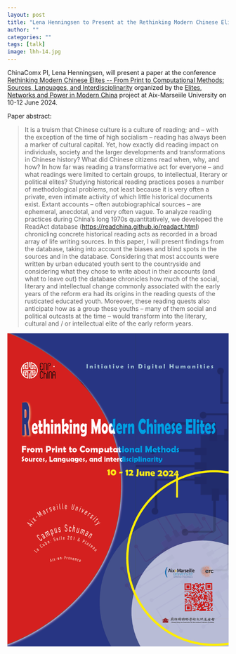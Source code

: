 ```yaml
---
layout: post
title: "Lena Henningsen to Present at the Rethinking Modern Chinese Elites Conference in Aix-Marseille on 10-12 June"
author: ""
categories: ""
tags: [talk]
image: lhh-14.jpg
---
```


ChinaComx PI, Lena Henningsen, will present a paper at the conference [Rethinking Modern Chinese Elites -- From Print to Computational Methods: Sources, Languages, and Interdisciplinarity](https://china-conference.univ-amu.fr/) organized by the [Elites, Networks and Power in Modern China](https://www.enpchina.eu/) project at Aix-Marseiile University on 10-12 June 2024.

Paper abstract:

> It is a truism that Chinese culture is a culture of reading; and – with the exception of the time of high socialism – reading has always been a marker of cultural capital. Yet, how exactly did reading impact on individuals, society and the larger developments and transformations in Chinese history? What did Chinese citizens read when, why, and how? In how far was reading a transformative act for everyone – and what readings were limited to certain groups, to intellectual, literary or political elites? Studying historical reading practices poses a number of methodological problems, not least because it is very often a private, even intimate activity of which little historical documents exist. Extant accounts – often autobiographical sources – are ephemeral, anecdotal, and very often vague. To analyze reading practices during China’s long 1970s quantitatively, we developed the ReadAct database (https://readchina.github.io/readact.html) chronicling concrete historical reading acts as recorded in a broad array of life writing sources. In this paper, I will present findings from the database, taking into account the biases and blind spots in the sources and in the database. Considering that most accounts were written by urban educated youth sent to the countryside and considering what they chose to write about in their accounts (and what to leave out) the database chronicles how much of the social, literary and intellectual change commonly associated with the early years of the reform era had its origins in the reading quests of the rusticated educated youth. Moreover, these reading quests also anticipate how as a group these youths – many of them social and political outcasts at the time – would transform into the literary, cultural and / or intellectual elite of the early reform years.

![Conference Poster](assets/img/RMCE-2024.png "Conference Poster")